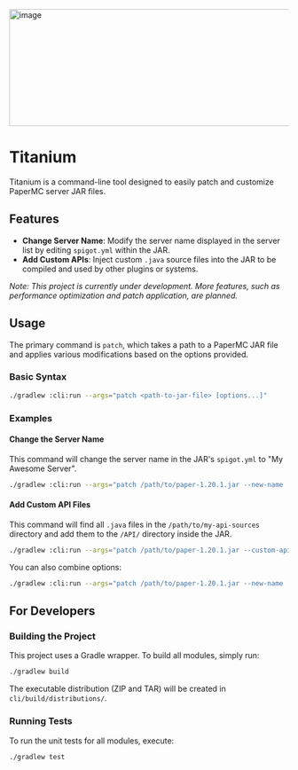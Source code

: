 
<img width="814" height="211" alt="image" src="https://github.com/user-attachments/assets/8529cd9f-e372-4b33-8fef-c973ac7ae3ff" />

# Titanium

Titanium is a command-line tool designed to easily patch and customize PaperMC server JAR files.

## Features

- **Change Server Name**: Modify the server name displayed in the server list by editing `spigot.yml` within the JAR.
- **Add Custom APIs**: Inject custom `.java` source files into the JAR to be compiled and used by other plugins or systems.

*Note: This project is currently under development. More features, such as performance optimization and patch application, are planned.*

## Usage

The primary command is `patch`, which takes a path to a PaperMC JAR file and applies various modifications based on the options provided.

### Basic Syntax
```bash
./gradlew :cli:run --args="patch <path-to-jar-file> [options...]"
```

### Examples

#### Change the Server Name
This command will change the server name in the JAR's `spigot.yml` to "My Awesome Server".

```bash
./gradlew :cli:run --args="patch /path/to/paper-1.20.1.jar --new-name 'My Awesome Server'"
```

#### Add Custom API Files
This command will find all `.java` files in the `/path/to/my-api-sources` directory and add them to the `/API/` directory inside the JAR.

```bash
./gradlew :cli:run --args="patch /path/to/paper-1.20.1.jar --custom-api-dir /path/to/my-api-sources"
```

You can also combine options:
```bash
./gradlew :cli:run --args="patch /path/to/paper-1.20.1.jar --new-name 'My Custom Server' --custom-api-dir /path/to/api"
```

## For Developers

### Building the Project
This project uses a Gradle wrapper. To build all modules, simply run:
```bash
./gradlew build
```

The executable distribution (ZIP and TAR) will be created in `cli/build/distributions/`.

### Running Tests
To run the unit tests for all modules, execute:
```bash
./gradlew test
```
